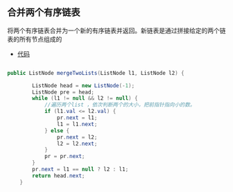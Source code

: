 合并两个有序链表
-

将两个有序链表合并为一个新的有序链表并返回。新链表是通过拼接给定的两个链表的所有节点组成的

* [代码](Twenty_one.java)

```java

public ListNode mergeTwoLists(ListNode l1, ListNode l2) {

        ListNode head = new ListNode(-1);
        ListNode pre = head;
        while (l1 != null && l2 != null) {
            //遍历两个list ，依次判断两个的大小，把前指针指向小的数。
            if (l1.val <= l2.val) {
                pr.next = l1;
                l1 = l1.next;
            } else {
                pr.next = l2;
                l2 = l2.next;
            }
            pr = pr.next;
        }
        pr.next = l1 == null ? l2 : l1;
        return head.next;
    }
```